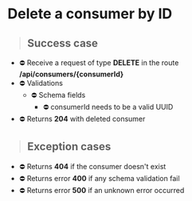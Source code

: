# Delete a consumer by ID

> ## Success case

* ⛔️ Receive a request of type **DELETE** in the route **/api/consumers/{consumerId}**
* ⛔️ Validations
    * ⛔️ Schema fields
        * ⛔️ consumerId needs to be a valid UUID
* ⛔️ Returns **204** with deleted consumer

> ## Exception cases

* ⛔️ Returns **404** if the consumer doesn't exist
* ⛔️ Returns error **400** if any schema validation fail
* ⛔️ Returns error **500** if an unknown error occurred